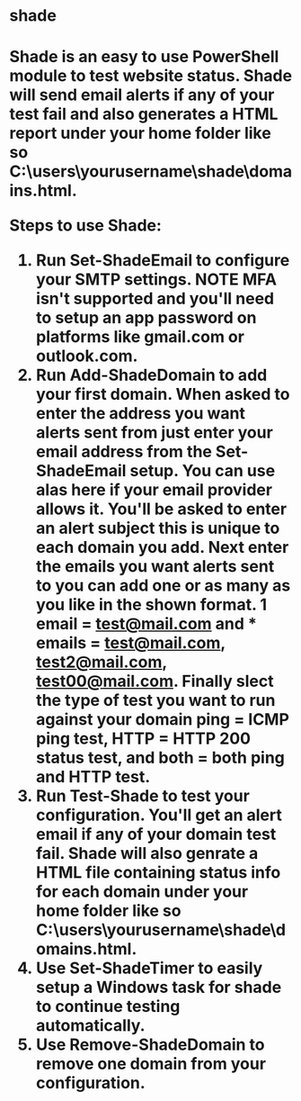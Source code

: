 # shade
<h1>Shade is an easy to use PowerShell module to test website status. Shade will send email alerts if any of your test fail and also generates a HTML report under your home folder like so C:\users\yourusername\shade\domains.html.

Steps to use Shade:
  1. Run Set-ShadeEmail to configure your SMTP settings. NOTE MFA isn't supported and you'll need to setup an app password on platforms like gmail.com or        outlook.com.
  2. Run Add-ShadeDomain to add your first domain. When asked to enter the address you want alerts sent from just enter your email address from the Set-        ShadeEmail setup. You can use alas here if your email provider allows it. You'll be asked to enter an alert subject this is unique to each domain you      add. Next enter the emails you want alerts sent to you can add one or as many as you like in the shown format. 1 email = test@mail.com and * emails =      test@mail.com, test2@mail.com, test00@mail.com. Finally slect the type of test you want to run against your domain ping = ICMP ping test, HTTP = HTTP      200 status test, and both = both ping and HTTP test.
  3. Run Test-Shade to test your configuration. You'll get an alert email if any of your domain test fail. Shade will also genrate a HTML file containing        status info for each domain under your home folder like so C:\users\yourusername\shade\domains.html.
  4. Use Set-ShadeTimer to easily setup a Windows task for shade to continue testing automatically.
  5. Use Remove-ShadeDomain to remove one domain from your configuration.
</h1>

